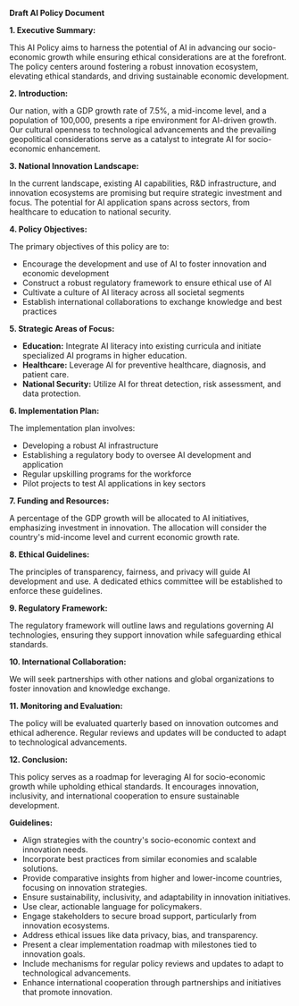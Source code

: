 **Draft AI Policy Document**

**1. Executive Summary:**

This AI Policy aims to harness the potential of AI in advancing our socio-economic growth while ensuring ethical considerations are at the forefront. The policy centers around fostering a robust innovation ecosystem, elevating ethical standards, and driving sustainable economic development. 

**2. Introduction:**

Our nation, with a GDP growth rate of 7.5%, a mid-income level, and a population of 100,000, presents a ripe environment for AI-driven growth. Our cultural openness to technological advancements and the prevailing geopolitical considerations serve as a catalyst to integrate AI for socio-economic enhancement.

**3. National Innovation Landscape:**

In the current landscape, existing AI capabilities, R&D infrastructure, and innovation ecosystems are promising but require strategic investment and focus. The potential for AI application spans across sectors, from healthcare to education to national security.

**4. Policy Objectives:**

The primary objectives of this policy are to:

- Encourage the development and use of AI to foster innovation and economic development
- Construct a robust regulatory framework to ensure ethical use of AI
- Cultivate a culture of AI literacy across all societal segments
- Establish international collaborations to exchange knowledge and best practices

**5. Strategic Areas of Focus:**

- **Education:** Integrate AI literacy into existing curricula and initiate specialized AI programs in higher education.
- **Healthcare:** Leverage AI for preventive healthcare, diagnosis, and patient care.
- **National Security:** Utilize AI for threat detection, risk assessment, and data protection.

**6. Implementation Plan:**

The implementation plan involves:

- Developing a robust AI infrastructure
- Establishing a regulatory body to oversee AI development and application
- Regular upskilling programs for the workforce
- Pilot projects to test AI applications in key sectors

**7. Funding and Resources:**

A percentage of the GDP growth will be allocated to AI initiatives, emphasizing investment in innovation. The allocation will consider the country's mid-income level and current economic growth rate.

**8. Ethical Guidelines:**

The principles of transparency, fairness, and privacy will guide AI development and use. A dedicated ethics committee will be established to enforce these guidelines.

**9. Regulatory Framework:**

The regulatory framework will outline laws and regulations governing AI technologies, ensuring they support innovation while safeguarding ethical standards.

**10. International Collaboration:**

We will seek partnerships with other nations and global organizations to foster innovation and knowledge exchange. 

**11. Monitoring and Evaluation:**

The policy will be evaluated quarterly based on innovation outcomes and ethical adherence. Regular reviews and updates will be conducted to adapt to technological advancements.

**12. Conclusion:**

This policy serves as a roadmap for leveraging AI for socio-economic growth while upholding ethical standards. It encourages innovation, inclusivity, and international cooperation to ensure sustainable development.

**Guidelines:**

- Align strategies with the country's socio-economic context and innovation needs.
- Incorporate best practices from similar economies and scalable solutions.
- Provide comparative insights from higher and lower-income countries, focusing on innovation strategies.
- Ensure sustainability, inclusivity, and adaptability in innovation initiatives.
- Use clear, actionable language for policymakers.
- Engage stakeholders to secure broad support, particularly from innovation ecosystems.
- Address ethical issues like data privacy, bias, and transparency.
- Present a clear implementation roadmap with milestones tied to innovation goals.
- Include mechanisms for regular policy reviews and updates to adapt to technological advancements.
- Enhance international cooperation through partnerships and initiatives that promote innovation.